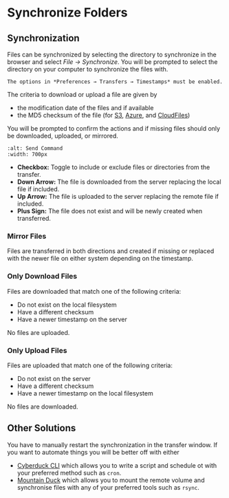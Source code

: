 Synchronize Folders
====

## Synchronization

Files can be synchronized by selecting the directory to synchronize in the browser and select *File → Synchronize*. You will be prompted to select the directory on your computer to synchronize the files with.

```{important}
The options in *Preferences → Transfers → Timestamps* must be enabled.
```

The criteria to download or upload a file are given by

- the modification date of the files and if available
- the MD5 checksum of the file (for [S3](../protocols/s3/index.md), [Azure](../protocols/azure.md), and [CloudFiles](../protocols/openstack/cloudfiles.md))

You will be prompted to confirm the actions and if missing files should only be downloaded, uploaded, or mirrored.

```{image} _images/Synchronize_Folders.png
:alt: Send Command
:width: 700px
```

- **Checkbox:** Toggle to include or exclude files or directories from the transfer.
- **Down Arrow:** The file is downloaded from the server replacing the local file if included.
- **Up Arrow:** The file is uploaded to the server replacing the remote file if included.
- **Plus Sign:** The file does not exist and will be newly created when transferred.

### Mirror Files

Files are transferred in both directions and created if missing or replaced with the newer file on either system depending on the timestamp.

### Only Download Files

Files are downloaded that match one of the following criteria:

- Do not exist on the local filesystem
- Have a different checksum
- Have a newer timestamp on the server

No files are uploaded.

### Only Upload Files

Files are uploaded that match one of the following criteria:

- Do not exist on the server
- Have a different checksum
- Have a newer timestamp on the local filesystem

No files are downloaded.

## Other Solutions

You have to manually restart the synchronization in the transfer window. If you want to automate things you will be better off with either

- [Cyberduck CLI](https://duck.sh/) which allows you to write a script and schedule ot with your preferred method such as `cron`.
- [Mountain Duck](https://mountainduck.io/) which allows you to mount the remote volume and synchronise files with any of your preferred tools such as `rsync`.